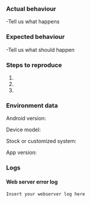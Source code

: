 ### Actual behaviour
-Tell us what happens

### Expected behaviour
-Tell us what should happen
 
### Steps to reproduce
1. 
2. 
3. 

### Environment data
Android version:

Device model: 

Stock or customized system:

App version:

### Logs
#### Web server error log
```
Insert your webserver log here
```
